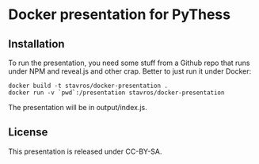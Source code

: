 Docker presentation for PyThess
===============================

Installation
------------

To run the presentation, you need some stuff from a Github repo that runs under
NPM and reveal.js and other crap. Better to just run it under Docker:

    docker build -t stavros/docker-presentation .
    docker run -v `pwd`:/presentation stavros/docker-presentation

The presentation will be in output/index.js.

License
-------

This presentation is released under CC-BY-SA.
